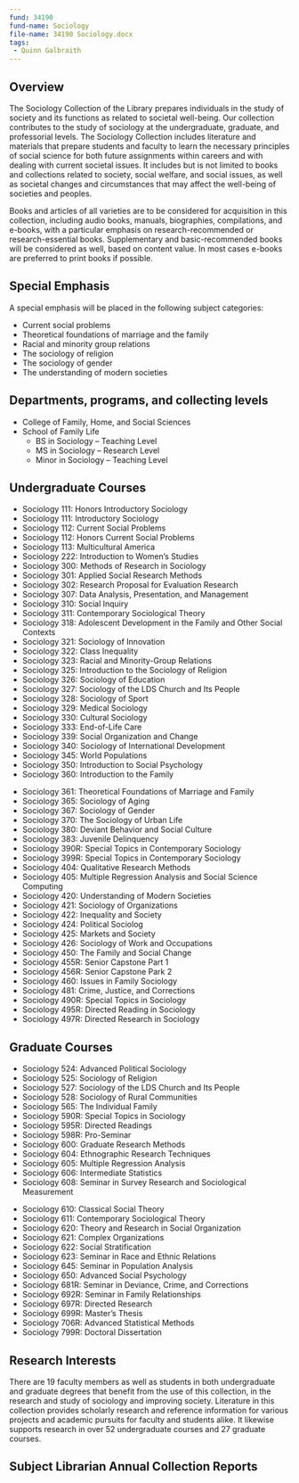 ```yaml
---
fund: 34190
fund-name: Sociology
file-name: 34190 Sociology.docx
tags:
 - Quinn Galbraith
---
```


## Overview

The Sociology Collection of the Library prepares individuals in the study of society and its functions as related to societal well-being. Our collection contributes to the study of sociology at the undergraduate, graduate, and professorial levels. The Sociology Collection includes literature and materials that prepare students and faculty to learn the necessary principles of social science for both future assignments within careers and with dealing with current societal issues.  It includes but is not limited to books and collections related to society, social welfare, and social issues, as well as societal changes and circumstances that may affect the well-being of societies and peoples.

Books and articles of all varieties are to be considered for acquisition in this collection, including audio books, manuals, biographies, compilations, and e-books, with a particular emphasis on research-recommended or research-essential books. Supplementary and basic-recommended books will be considered as well, based on content value. In most cases e-books are preferred to print books if possible.

## Special Emphasis

A special emphasis will be placed in the following subject categories:

- Current social problems
- Theoretical foundations of marriage and the family
- Racial and minority group relations
- The sociology of religion
- The sociology of gender
- The understanding of modern societies

## Departments, programs, and collecting levels

- College of Family, Home, and Social Sciences
- School of Family Life
    - BS in Sociology – Teaching Level
    - MS in Sociology – Research Level
    - Minor in Sociology – Teaching Level

## Undergraduate Courses

<div class="col">
    <ul>
        <li>Sociology 111: Honors Introductory Sociology</li>
        <li>Sociology 111: Introductory Sociology</li>
        <li>Sociology 112: Current Social Problems</li>
        <li>Sociology 112: Honors Current Social Problems</li>
        <li>Sociology 113: Multicultural America</li>
        <li>Sociology 222: Introduction to Women’s Studies</li>
        <li>Sociology 300: Methods of Research in Sociology</li>
        <li>Sociology 301: Applied Social Research Methods</li>
        <li>Sociology 302: Research Proposal for Evaluation Research</li>
        <li>Sociology 307: Data Analysis, Presentation, and Management</li>
        <li>Sociology 310: Social Inquiry</li>
        <li>Sociology 311: Contemporary Sociological Theory</li>
        <li>Sociology 318: Adolescent Development in the Family and Other Social Contexts</li>
        <li>Sociology 321: Sociology of Innovation</li>
        <li>Sociology 322: Class Inequality</li>
        <li>Sociology 323: Racial and Minority-Group Relations</li>
        <li>Sociology 325: Introduction to the Sociology of Religion</li>
        <li>Sociology 326: Sociology of Education</li>
        <li>Sociology 327: Sociology of the LDS Church and Its People</li>
        <li>Sociology 328: Sociology of Sport</li>
        <li>Sociology 329: Medical Sociology</li>
        <li>Sociology 330: Cultural Sociology</li>
        <li>Sociology 333: End-of-Life Care</li>
        <li>Sociology 339: Social Organization and Change</li>
        <li>Sociology 340: Sociology of International Development</li>
        <li>Sociology 345: World Populations</li>
        <li>Sociology 350: Introduction to Social Psychology</li>
        <li>Sociology 360: Introduction to the Family</li>
    </ul>
</div>

<div class="col">
    <ul>
        <li>Sociology 361: Theoretical Foundations of Marriage and Family</li>
        <li>Sociology 365: Sociology of Aging</li>
        <li>Sociology 367: Sociology of Gender</li>
        <li>Sociology 370: The Sociology of Urban Life</li>
        <li>Sociology 380: Deviant Behavior and Social Culture</li>
        <li>Sociology 383: Juvenile Delinquency</li>
        <li>Sociology 390R: Special Topics in Contemporary Sociology</li>
        <li>Sociology 399R: Special Topics in Contemporary Sociology</li>
        <li>Sociology 404: Qualitative Research Methods</li>
        <li>Sociology 405: Multiple Regression Analysis and Social Science Computing</li>
        <li>Sociology 420: Understanding of Modern Societies</li>
        <li>Sociology 421: Sociology of Organizations</li>
        <li>Sociology 422: Inequality and Society</li>
        <li>Sociology 424: Political Sociolog</li>
        <li>Sociology 425: Markets and Society</li>
        <li>Sociology 426: Sociology of Work and Occupations</li>
        <li>Sociology 450: The Family and Social Change</li>
        <li>Sociology 455R: Senior Capstone Part 1</li>
        <li>Sociology 456R: Senior Capstone Park 2</li>
        <li>Sociology 460: Issues in Family Sociology</li>
        <li>Sociology 481: Crime, Justice, and Corrections</li>
        <li>Sociology 490R: Special Topics in Sociology</li>
        <li>Sociology 495R: Directed Reading in Sociology</li>
        <li>Sociology 497R: Directed Research in Sociology</li>
    </ul>
</div>

<span style="clear:both;"></span>

## Graduate Courses

<div class="col">
  <ul>
      <li>Sociology 524: Advanced Political Sociology</li>
      <li>Sociology 525: Sociology of Religion</li>
      <li>Sociology 527: Sociology of the LDS Church and Its People</li>
      <li>Sociology 528: Sociology of Rural Communities</li>
      <li>Sociology 565: The Individual Family </li>
      <li>Sociology 590R: Special Topics in Sociology</li>
      <li>Sociology 595R: Directed Readings</li>
      <li>Sociology 598R: Pro-Seminar</li>
      <li>Sociology 600: Graduate Research Methods</li>
      <li>Sociology 604: Ethnographic Research Techniques</li>
      <li>Sociology 605: Multiple Regression Analysis</li>
      <li>Sociology 606: Intermediate Statistics</li>
      <li>Sociology 608: Seminar in Survey Research and Sociological Measurement</li>
  </ul>
</div>

<div class="col">
  <ul>
      <li>Sociology 610: Classical Social Theory</li>
      <li>Sociology 611: Contemporary Sociological Theory</li>
      <li>Sociology 620: Theory and Research in Social Organization</li>
      <li>Sociology 621: Complex Organizations</li>
      <li>Sociology 622: Social Stratification</li>
      <li>Sociology 623: Seminar in Race and Ethnic Relations</li>
      <li>Sociology 645: Seminar in Population Analysis</li>
      <li>Sociology 650: Advanced Social Psychology</li>
      <li>Sociology 681R: Seminar in Deviance, Crime, and Corrections</li>
      <li>Sociology 692R: Seminar in Family Relationships</li>
      <li>Sociology 697R: Directed Research</li>
      <li>Sociology 699R: Master’s Thesis</li>
      <li>Sociology 706R: Advanced Statistical Methods</li>
      <li>Sociology 799R: Doctoral Dissertation</li>
  </ul>
</div>

<span style="clear:both;margin-bottom:1rem;"></span>

## Research Interests

There are 19 faculty members as well as students in both undergraduate and graduate degrees that benefit from the use of this collection, in the research and study of sociology and improving society. Literature in this collection provides scholarly research and reference information for various projects and academic pursuits for faculty and students alike. It likewise supports research in over 52 undergraduate courses and 27 graduate courses.

## Subject Librarian Annual Collection Reports
